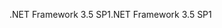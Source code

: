 <span data-ttu-id="d56d6-101">.NET Framework 3.5 SP1</span><span class="sxs-lookup"><span data-stu-id="d56d6-101">.NET Framework 3.5 SP1</span></span>
